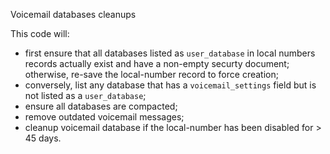 Voicemail databases cleanups

This code will:

- first ensure that all databases listed as `user_database` in local numbers records actually exist and have a non-empty securty document; otherwise, re-save the local-number record to force creation;
- conversely, list any database that has a `voicemail_settings` field but is not listed as a `user_database`;
- ensure all databases are compacted;
- remove outdated voicemail messages;
- cleanup voicemail database if the local-number has been disabled for > 45 days.
